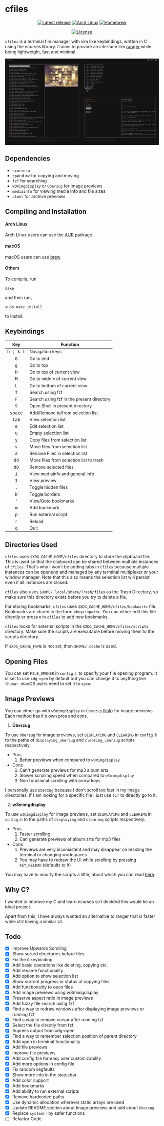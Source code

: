 # cfiles

<p align="center">
<a href="https://github.com/mananapr/cfiles/releases/latest"><img src="https://img.shields.io/badge/release-v1.3-blue.svg" alt="Latest release" /></a>
<a href="https://aur.archlinux.org/packages/cfiles/"><img src="https://img.shields.io/badge/aur-v1.3-blue.svg" alt="Arch Linux" /></a>
<a href="https://github.com/mananapr/homebrew-cfiles"><img src="https://img.shields.io/badge/homebrew-v1.3-blue.svg" alt="Homebrew" /></a>
</p>

<p align="center">
<a href="https://github.com/mananapr/cfiles/blob/master/LICENSE"><img src="https://img.shields.io/badge/license-MIT-yellow.svg" alt="License" /></a>
</p>

`cfiles` is a terminal file manager with vim like keybindings, written in C using the ncurses
library. It aims to provide an interface like [ranger](https://github.com/ranger/ranger) while being lightweight, fast and
minimal.

![screenshot](cf.png)

## Dependencies
- `ncursesw`
- `cp`and `mv` for copying and moving
- `fzf` for searching
- `w3mimgdisplay` or `Überzug` for image previews
- `mediainfo` for viewing media info and file sizes
- `atool` for archive previews

## Compiling and Installation
#### Arch Linux
Arch Linux users can use the [AUR](https://aur.archlinux.org/packages/cfiles) package.

#### macOS
macOS users can use [brew](https://github.com/mananapr/homebrew-cfiles)


#### Others
To compile, run

    make

and then run,

    sudo make install

to install.

## Keybindings
| Key | Function |
|:---:| --- |
| <kbd>h j k l</kbd> | Navigation keys |
| <kbd>G</kbd> | Go to end |
| <kbd>g</kbd> | Go to top |
| <kbd>H</kbd> | Go to top of current view |
| <kbd>M</kbd> | Go to middle of current view |
| <kbd>L</kbd> | Go to bottom of current view |
| <kbd>f</kbd> | Search using fzf |
| <kbd>F</kbd> | Search using fzf in the present directory |
| <kbd>S</kbd> | Open Shell in present directory |
| <kbd>space</kbd> | Add/Remove to/from selection list |
| <kbd>tab</kbd> | View selection list |
| <kbd>e</kbd> | Edit selection list |
| <kbd>u</kbd> | Empty selection list |
| <kbd>y</kbd> | Copy files from selection list |
| <kbd>v</kbd> | Move files from selection list |
| <kbd>a</kbd> | Rename Files in selection list |
| <kbd>dd</kbd> | Move files from selection list to trash |
| <kbd>dD</kbd> | Remove selected files |
| <kbd>i</kbd> | View mediainfo and general info |
| <kbd>I</kbd> | View preview |
| <kbd>.</kbd> | Toggle hidden files |
| <kbd>b</kbd> | Toggle borders |
| <kbd>'</kbd> | View/Goto bookmarks |
| <kbd>m</kbd> | Add bookmark |
| <kbd>p</kbd> | Run external script |
| <kbd>r</kbd> | Reload |
| <kbd>q</kbd> | Quit |

## Directories Used
`cfiles` uses `$XDG_CACHE_HOME/cfiles` directory to store the clipboard file. This is used so that the clipboard
can be shared between multiple instances of `cfiles`. That's why I won't be adding tabs in `cfiles` because multiple
instances can be openend and managed by any terminal multiplexer or your window manager.
Note that this also means the selection list will persist even if all instances are closed.

`cfiles` also uses `$HOME/.local/share/Trash/files` as the Trash Directory, so make sure this directory exists before you try to delete a file.

For storing bookmarks, `cfiles` uses `$XDG_CACHE_HOME/cfiles/bookmarks` file. Bookmarks are stored in the form `<key>:<path>`. You can either edit this file directly
or press `m` in `cfiles` to add new bookmarks.

`cfiles` looks for external scripts in the `$XDG_CACHE_HOME/cfiles/scripts` directory. Make sure the scripts are executable before moving them to the scripts directory.

If `$XDG_CACHE_HOME` is not set, then `$HOME/.cache` is used.

## Opening Files
You can set `FILE_OPENER` in `config.h` to specify your file opening program. It is set to use `xdg-open` by default but you can change it to anything like `thunar`. macOS users need to set it to `open`.

## Image Previews
You can either go with `w3mimgdisplay` or `Überzug` ([link](https://github.com/seebye/ueberzug)) for image previews.
Each method has it's own pros and cons.

1. **Überzug**

To use `Überzug` for image previews, set `DISPLAYIMG` and `CLEARIMG` in `config.h` to the paths of `displayimg_uberzug` and `clearimg_uberzug` scripts respectively.
  * Pros
    1. Better previews when compared to `w3mimgdisplay`
  * Cons
    1. Can't generate previews for mp3 album arts
    2. Slower scrolling speed when compared to `w3mimgdisplay`
    3. Non functional scrolling with arrow keys

I personally use `Überzug` because I don't scroll too fast in my image directories. If I am looking for a specific file I just use `fzf` to directly go to it.

2. **w3mimgdisplay**

To use `w3mimgdisplay` for image previews, set `DISPLAYIMG` and `CLEARIMG` in `config.h` to the paths of `displayimg` and `clearimg` scripts respectively.
  * Pros
    1. Faster scrolling
    2. Can generate previews of album arts for mp3 files
  * Cons
    1. Previews are very inconsistent and may disappear on resizing the terminal or changing workspaces
    2. You may have to redraw the UI while scrolling by pressing `KEY_RELOAD` (defaults to <kbd>R</kbd>)

You may have to modify the scripts a little, about which you can read [here](https://wiki.vifm.info/index.php/How_to_preview_images).

## Why C?
I wanted to improve my C and learn ncurses so I decided this would be an ideal project.

Apart from this, I have always wanted an alternative to ranger that is faster while still having
a similar UI.

## Todo
- [x] Improve Upwards Scrolling
- [x] Show sorted directories before files
- [x] Fix the `G` keybinding
- [x] Add basic operations like deleting, copying etc.
- [x] Add rename functionality
- [x] Add option to show selection list
- [x] Show current progress or status of copying files
- [x] Add functionality to open files
- [x] Add image previews using w3mimgdisplay
- [x] Preserve aspect ratio in image previews
- [x] Add fuzzy file search using fzf
- [x] Find a way to redraw windows after displaying image previews or running fzf
- [x] Find a way to remove cursor after running fzf
- [x] Select the file directly from fzf
- [x] Supress output from xdg-open
- [x] Find a way to remember selection position of parent directory
- [x] Add open in terminal functionality
- [x] Add file previews
- [x] Improve file previews
- [x] Add config file for easy user customizability
- [x] Add more options in config file
- [x] Fix random segfaults
- [x] Show more info in the statusbar
- [x] Add color support
- [x] Add bookmarks
- [x] Add ability to run external scripts
- [x] Remove hardcoded paths
- [x] Use dynamic allocation wherever static arrays are used
- [x] Update README section about Image previews and add about `Uberzug`
- [x] Replace `system()` by safer functions
- [ ] Refactor Code
